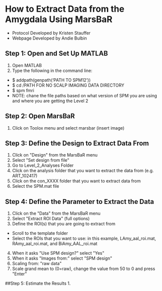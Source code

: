 # How to Extract Data from the Amygdala Using MarsBaR
- Protocol Developed by Kristen Stauffer
- Webpage Developed by Andie Bulbin

## Step 1: Open and Set Up MATLAB
1. Open MATLAB
1. Type the following in the command line:
- $ addpath(genpath(‘PATH TO SPM12’))
- $ cd /PATH FOR NO SCALP IMAGING DATA DIRECTORY
- $ spm fmri
- NOTE: chane the file paths based on what version of SPM you are using and where you are getting the Level 2

## Step 2: Open MarsBaR
1. Click on Toolox menu and select marsbar
(insert image)

## Step 3: Define the Design to Extract Data From
1. Click on "Design" from the MarsBaR menu
1. Select "Set design from file"
1. Go to Level_2_Analyses Folder
1. Click on the analysis folder that you want to extract the data from (e.g. ART_102417)
1. Click on the con_XXXX folder that you want to extract data from
1. Select the SPM.mat file

## Step 4: Define the Parameter to Extract the Data
1. Click on the "Data" from the MarsBaR menu
2. Select "Extract ROI Data" (full options)
3. Define the ROI(s) that you are going to extract from
- Scroll to the template folder
- Select the ROIs that you want to use: in this example, LAmy_aal_roi.mat, RAmy_aal_roi.mat, and BiAmy_AAL_roi.mat
4. When it asks "Use SPM design?" select "Yes"
5. When it asks "Images from:" select "SPM design"
6. Scaling from: "raw data"
7. Scale grand mean to (0=raw), change the value from 50 to 0 and press "Enter"

##Step 5: Estimate the Results
1.
